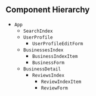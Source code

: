 ## Component Hierarchy

* `App`
  * `SearchIndex`
  * `UserProfile`
    * `UserProfileEditForm`
  * `BusinessesIndex`
    * `BusinessIndexItem`
    * `BusinessForm`
  * `BusinessDetail`      
    * `ReviewsIndex`
      * `ReviewIndexItem`
      * `ReviewForm`
